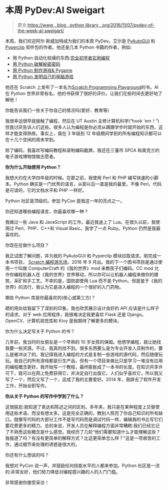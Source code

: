 # 本周 PyDev:Al Sweigart

> 原文:[https://www . blog . python library . org/2016/11/07/pydev-of-the-week-al-sweigart/](https://www.blog.pythonlibrary.org/2016/11/07/pydev-of-the-week-al-sweigart/)

本周，我们欢迎阿尔·斯威加特成为我们的本周 PyDev。艾尔是 [PyAutoGUI](https://pyautogui.readthedocs.io/en/latest/) 和 [Pyperclip](http://pyperclip.readthedocs.io/en/latest/introduction.html) 软件包的作者。他还是几本 Python 书籍的作者，例如:

*   用 Python 自动化枯燥的东西:[完全初学者实用编程](http://amzn.to/2dgLcJC)
*   [用 Python 破解秘密密码](http://amzn.to/2d8tdVa)
*   [用 Python 制作游戏& Pygame](http://amzn.to/2cRcFBK)
*   [用 Python 发明自己的电脑游戏](http://amzn.to/2d8tuYn)

他还在 Scratch 上发布了一本名为[Scratch Programming Playground](http://amzn.to/2d8sFif)的书。Al 在 Python 世界非常有名，他的书获得了很好的评价。让我们花些时间去更好地了解他！

你能告诉我们一些关于你自己的情况吗(爱好、教育等)

我很幸运很早就接触了编程，然后在 UT Austin 主修计算机科学(“hook 'em！”)但我讨厌告诉人们这些。很多人认为编程是你必须从蹒跚学步时就开始的东西，这样才能变得熟练。事实上，我在 3 年级到 12 年级期间学到的所有编程知识都可以在十几个空闲的周末学到。

除了编码，我喜欢写编码教程和录制编码截屏。我还在三藩市 SPCA 和奥克兰的电子游戏博物馆做志愿者。

**你为什么开始使用 Python？**

我想大约在大学四年级的时候。在那之前，我使用 Perl 和 PHP 编写快速的小脚本。Python 确实是一门优秀的语言，从那以后一直是我的最爱。不像 Perl，代码是可读的，它的文档水平和 PHP 一样好。

Python 社区是顶级的。参加 PyCon 是我这一年的亮点之一。

你还知道哪些编程语言，你最喜欢哪一种？

我做过一些 Java 和 JavaScript 的工作。最近我迷上了 Lua。在很久以前，我使用过 Perl、PHP、C++和 Visual Basic。我学了一点 Ruby。Python 仍然是我最喜欢的。

你现在在做什么项目？

我正试图了解问题，并为我的 PyAutoGUI 和 Pyperclip 模块拉取请求。刚完成一本书项目， [Scratch 编程游乐场](http://amzn.to/2d8sFif)，2016 年 9 月出。我的下一个图书项目是通过使用一个叫做 ComputerCraft 的《我的世界》mod 来教孩子们编码。CC mod 允许你编程机器人在《我的世界》世界移动，所以你可以让机器人编程来做你的建筑，采矿和手工艺。不幸的是，国防部使用 Lua 而不是 Python。但是鉴于《我的世界》的流行，我认为它是进入编程的一个很好的入门药物。

哪些 Python 库是你最喜欢的(核心或第三方)？

硒的用处给我留下了深刻的印象。我也欣赏展示设计良好的 API 应该是什么样子的请求。对于 web 应用程序，我很难决定我更喜欢 Flask 还是 Django。OpenCV、计算机视觉库和 Kivy 是我期待了解更多的模块。

你为什么决定写关于 Python 的书？

几年前，我当时的女朋友是一个早熟的 10 岁女孩的保姆。他想学编程，就让她找我要一些资源。不过，我真的找不到。很多东西要么是为专业开发人员制作的，要么是被冲淡了的。我记得我进入编程的方式是复制一些游戏的源代码，然后随便玩玩。我自己的所有游戏都是衍生产品，但有一个项目来做比只是学习一堆没有应用的编程概念更好。我开始写一个教程，最终膨胀成了一本书的长度。在知识共享许可下，我可以在网上免费获得它，并决定自行出版它。人们似乎喜欢它，所以我又写了一个，然后又写了一个，这成了我的主要爱好。2014 年，我辞去了软件开发工作，开始全职写作。

**你从关于 Python 的写作中学到了什么？**

这很尴尬:我知道了表达和陈述之间的区别。多年来，我只是在某种程度上交替使用这些术语，而没有想太多。这是完全正确的，教别人照亮了你自己知识的所有缺口。就像写代码的大部分工作不是写代码而是调试代码一样，编辑我的书比写它们要花费更多的精力。总的来说，开发人员在解释编程方面非常糟糕:我们已经忘记了不熟悉这些概念是什么感觉。我经历了几轮“他们需要知道什么才能理解这些？我报道了吗？有没有更简单的解释方式？比这更简单怎么样？”这是一项艰苦的工作，通过细节来处理的诱惑是很大的。

你还有什么想说的吗？

我想对 PyCon 说一声，并鼓励任何技能水平的人都来参加。Python 社区是一流的:非常友好，他们努力降低对编程感兴趣的人的入门门槛。

非常感谢你接受采访！